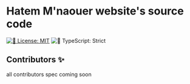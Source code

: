 <h1 align="left">Hatem M'naouer website's source code</h1>

<p align="left">
    <a href="https://github.com/HatemMn/dot-com/blob/main/LICENSE.md" target="_blank"><img alt="📝 License: MIT" src="https://img.shields.io/badge/%F0%9F%93%9D_license-MIT-21bb42.svg"></a>
    <img alt="💪 TypeScript: Strict" src="https://img.shields.io/badge/%F0%9F%92%AA_typescript-strict-21bb42.svg" />
</p>

## Contributors ✨

all contributors spec coming soon
